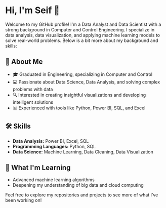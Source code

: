 
# Hi, I'm Seif 👋

Welcome to my GitHub profile! I'm a Data Analyst and Data Scientist with a strong background in Computer and Control Engineering. I specialize in data analysis, data visualization, and applying machine learning models to solve real-world problems. Below is a bit more about my background and skills:

## 🚀 About Me
- 🎓 Graduated in Engineering, specializing in Computer and Control
- 💻 Passionate about Data Science, Data Analysis, and solving complex problems with data
- 🔍 Interested in creating insightful visualizations and developing intelligent solutions
- 📊 Experienced with tools like Python, Power BI, SQL, and Excel

## 🛠️ Skills
- **Data Analysis:** Power BI, Excel, SQL
- **Programming Languages:** Python, SQL
- **Data Science:** Machine Learning, Data Cleaning, Data Visualization

## 🌱 What I'm Learning
- Advanced machine learning algorithms
- Deepening my understanding of big data and cloud computing


Feel free to explore my repositories and projects to see more of what I’ve been working on!
